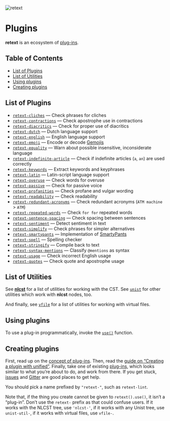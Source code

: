 ![retext][logo]

# Plugins

**retext** is an ecosystem of [plug-ins][plugins].

## Table of Contents

*   [List of Plugins](#list-of-plugins)
*   [List of Utilities](#list-of-utilities)
*   [Using plugins](#using-plugins)
*   [Creating plugins](#creating-plugins)

## List of Plugins

*   [`retext-cliches`](https://github.com/dunckr/retext-cliches)
    — Check phrases for cliches
*   [`retext-contractions`](https://github.com/retextjs/retext-contractions)
    — Check apostrophe use in contractions
*   [`retext-diacritics`](https://github.com/retextjs/retext-diacritics)
    — Check for proper use of diacritics
*   [`retext-dutch`](https://github.com/retextjs/retext/tree/master/packages/retext-dutch)
    — Dutch language support
*   [`retext-english`](https://github.com/retextjs/retext/tree/master/packages/retext-english)
    — English language support
*   [`retext-emoji`](https://github.com/retextjs/retext-emoji)
    — Encode or decode [Gemojis](https://github.com/github/gemoji)
*   [`retext-equality`](https://github.com/retextjs/retext-equality)
    — Warn about possible insensitive, inconsiderate language
*   [`retext-indefinite-article`](https://github.com/retextjs/retext-indefinite-article)
    — Check if indefinite articles (`a`, `an`) are used correctly
*   [`retext-keywords`](https://github.com/retextjs/retext-keywords)
    — Extract keywords and keyphrases
*   [`retext-latin`](https://github.com/retextjs/retext/tree/master/packages/retext-latin)
    — Latin-script language support
*   [`retext-overuse`](https://github.com/dunckr/retext-overuse)
    — Check words for overuse
*   [`retext-passive`](https://github.com/retextjs/retext-passive)
    — Check for passive voice
*   [`retext-profanities`](https://github.com/retextjs/retext-profanities)
    — Check profane and vulgar wording
*   [`retext-readability`](https://github.com/retextjs/retext-readability)
    — Check readability
*   [`retext-redundant-acronyms`](https://github.com/retextjs/retext-redundant-acronyms)
    — Check redundant acronyms (`ATM machine` > `ATM`)
*   [`retext-repeated-words`](https://github.com/retextjs/retext-repeated-words)
    — Check `for for` repeated words
*   [`retext-sentence-spacing`](https://github.com/retextjs/retext-sentence-spacing)
    — Check spacing between sentences
*   [`retext-sentiment`](https://github.com/retextjs/retext-sentiment)
    — Detect sentiment in text
*   [`retext-simplify`](https://github.com/retextjs/retext-simplify)
    — Check phrases for simpler alternatives
*   [`retext-smartypants`](https://github.com/retextjs/retext-smartypants)
    — Implementation of [SmartyPants](https://daringfireball.net/projects/smartypants/)
*   [`retext-spell`](https://github.com/retextjs/retext-spell)
    — Spelling checker
*   [`retext-stringify`](https://github.com/retextjs/retext/tree/master/packages/retext-stringify)
    — Compile back to text
*   [`retext-syntax-mentions`](https://github.com/retextjs/retext-syntax-mentions)
    — Classify `@mentions` as syntax
*   [`retext-usage`](https://github.com/admhlt/retext-usage)
    — Check incorrect English usage
*   [`retext-quotes`](https://github.com/retextjs/retext-quotes)
    — Check quote and apostrophe usage

## List of Utilities

See [**nlcst**][nlcst-util] for a list of utilities for working with
the CST.  See [`unist`][unist-util] for other utilities which work with
**nlcst** nodes, too.

And finally, see [`vfile`][vfile-util] for a list of utilities
for working with virtual files.

## Using plugins

To use a plug-in programmatically, invoke the [`use()`][unified-use]
function.

## Creating plugins

First, read up on the [concept of plug-ins][unified-plugins].  Then, read the
[guide on “Creating a plugin with unified”][guide].  Finally, take one of
existing [plug-ins][plugins], which looks similar to what you’re about to do,
and work from there.  If you get stuck, [issues][] and [Gitter][] are good
places to get help.

You should pick a name prefixed by `"retext-"`, such as `retext-lint`.

Note that, if the thing you create cannot be given to `retext().use()`,
it isn’t a “plug-in”.  Don’t use the `retext-` prefix as that could
confuse users.  If it works with the NLCST tree, use `'nlcst-'`, if
it works with any Unist tree, use `unist-util-`, if it works with virtual
files, use `vfile-`.

<!--Definitions:-->

[logo]: https://raw.githubusercontent.com/retextjs/retext/976354b/logo.svg?sanitize=true

[plugins]: #list-of-plugins

[nlcst-util]: https://github.com/syntax-tree/nlcst#list-of-utilities

[unist-util]: https://github.com/syntax-tree/unist#unist-node-utilties

[vfile-util]: https://github.com/vfile/vfile#utilities

[unified-use]: https://github.com/unifiedjs/unified#processoruseplugin-options

[unified-plugins]: https://github.com/unifiedjs/unified#plugin

[issues]: https://github.com/retextjs/retext/issues

[gitter]: https://gitter.im/retextjs/Lobby

[guide]: https://unifiedjs.github.io/create-a-plugin.html
